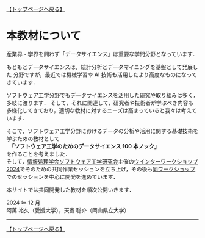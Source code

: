 [【トップページへ戻る】](../)

# **本教材について**

産業界・学界を問わず「データサイエンス」は重要な学問分野となっています．

もともとデータサイエンスは，統計分析とデータマイニングを基盤として発展した
分野ですが，最近では機械学習や AI 技術も活用したより高度なものになってきています．

ソフトウェア工学分野でもデータサイエンスを活用した研究や取り組みは多く，多岐に渡ります．
そして，それに関連して，研究者や技術者が学ぶべき内容も多様化してきており，適切な教材に対するニーズは高まっていると我々は考えています．

そこで，ソフトウェア工学分野におけるデータの分析や活用に関する基礎技術を学ぶための教材として  
　**「ソフトウェア工学のためのデータサイエンス 100 本ノック」**  
を作ることを考えました．  
そして，[情報処理学会ソフトウェア工学研究会](https://www.sigse.jp/)主催の[ウインターワークショップ2024](https://wws.sigse.jp/2024/)でそのための共同作業セッションを立ち上げ，その後も[同ワークショップ](https://wws.sigse.jp/)でのセッションを中心に開発を進めています．

本サイトでは共同開発した教材を順次公開いきます．

2024 年 12 月  
阿萬 裕久（愛媛大学），天㟢 聡介（岡山県立大学）
* * *
[【トップページへ戻る】](../)